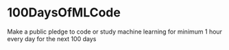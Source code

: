 # 100DaysOfMLCode
Make a public pledge to code or study machine learning for minimum 1 hour every day for the next 100 days 
